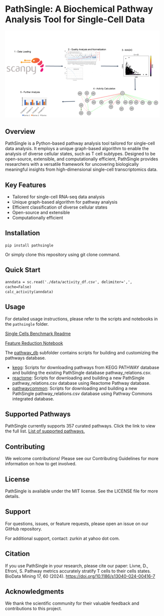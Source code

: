 # PathSingle: A Biochemical Pathway Analysis Tool for Single-Cell Data
![Pathway analysis](pathsingle/data/Pathsingle.png)

## Overview
PathSingle is a Python-based pathway analysis tool tailored for single-cell data analysis. It employs a unique graph-based algorithm to enable the analysis of diverse cellular states, such as T cell subtypes. Designed to be open-source, extensible, and computationally efficient, PathSingle provides researchers with a versatile framework for uncovering biologically meaningful insights from high-dimensional single-cell transcriptomics data.

## Key Features
- Tailored for single-cell RNA-seq data analysis
- Unique graph-based algorithm for pathway analysis
- Efficient classification of diverse cellular states
- Open-source and extensible
- Computationally efficient

## Installation
`pip install pathsingle`

Or simply clone this repository using git clone command.

## Quick Start
```
anndata = sc.read('./data/activity_df.csv', delimiter=',', cache=False)
calc_activity(anndata)
```

## Usage
For detailed usage instructions, please refer to the scripts and notebooks in the `pathsingle` folder.

[Single Cells Benchmark Readme](pathsingle/benchmark.md)

[Feature Reduction Notebook](pathsingle/feature_reduction.ipynb)

The [pathway_db](pathsingle/pathway_db) subfolder contains scripts for building and customizing the pathways database.
- [kegg](pathsingle/pathway_db/kegg): Scripts for downloading pathways from KEGG PATHWAY database and building the existing PathSingle database pathway_relations.csv.
- [reactome](pathsingle/pathway_db/reactome): Scripts for downloading and building a new PathSingle pathway_relations.csv database using Reactome Pathway database.
- [pathwaycommon](pathsingle/pathway_db/pathwaycommon): Scripts for downloading and building a new PathSingle pathway_relations.csv database using Pathway Commons integrated database.

## Supported Pathways
PathSingle currently supports 357 curated pathways. Click the link to view the full list. [List of supported pathways.](pathsingle/data/pathway_relations.csv)

## Contributing
We welcome contributions! Please see our Contributing Guidelines for more information on how to get involved.

## License
PathSingle is available under the MIT license. See the LICENSE file for more details.

## Support
For questions, issues, or feature requests, please open an issue on our GitHub repository.

For additional support, contact: zurkin at yahoo dot com.

## Citation
If you use PathSingle in your research, please cite our paper:
Livne, D., Efroni, S. Pathway metrics accurately stratify T cells to their cells states. BioData Mining 17, 60 (2024). https://doi.org/10.1186/s13040-024-00416-7


## Acknowledgments
We thank the scientific community for their valuable feedback and contributions to this project.